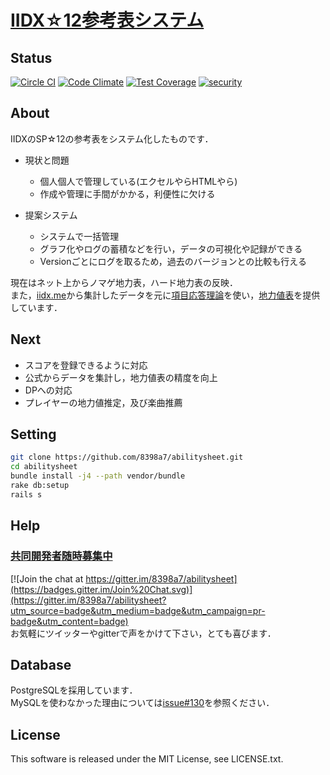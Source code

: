# [IIDX☆12参考表システム](http://iidx12.tk/abilitysheet)

## Status

[![Circle CI](https://circleci.com/gh/8398a7/abilitysheet.svg?style=shield)](https://circleci.com/gh/8398a7/abilitysheet)
[![Code Climate](https://codeclimate.com/github/8398a7/abilitysheet/badges/gpa.svg)](https://codeclimate.com/github/8398a7/abilitysheet)
[![Test Coverage](https://codeclimate.com/github/8398a7/abilitysheet/badges/coverage.svg)](https://codeclimate.com/github/8398a7/abilitysheet)
[![security](https://hakiri.io/github/8398a7/abilitysheet/master.svg)](https://hakiri.io/github/8398a7/abilitysheet/master)

## About

IIDXのSP☆12の参考表をシステム化したものです．

* 現状と問題
  * 個人個人で管理している(エクセルやらHTMLやら)
  * 作成や管理に手間がかかる，利便性に欠ける

* 提案システム
  * システムで一括管理
  * グラフ化やログの蓄積などを行い，データの可視化や記録ができる
  * Versionごとにログを取るため，過去のバージョンとの比較も行える

現在はネット上からノマゲ地力表，ハード地力表の反映．  
また，[iidx.me](http://iidx.me)から集計したデータを元に[項目応答理論](http://ja.wikipedia.org/wiki/%E9%A0%85%E7%9B%AE%E5%BF%9C%E7%AD%94%E7%90%86%E8%AB%96)を使い，[地力値表](http://iidxas.tk/abilitysheet/recommends/list)を提供しています．

## Next

* スコアを登録できるように対応
* 公式からデータを集計し，地力値表の精度を向上
* DPへの対応
* プレイヤーの地力値推定，及び楽曲推薦

## Setting

```sh
git clone https://github.com/8398a7/abilitysheet.git
cd abilitysheet
bundle install -j4 --path vendor/bundle
rake db:setup
rails s
```

## Help

### [共同開発者随時募集中](http://twitter.com/IIDX_12)
[![Join the chat at https://gitter.im/8398a7/abilitysheet](https://badges.gitter.im/Join%20Chat.svg)](https://gitter.im/8398a7/abilitysheet?utm_source=badge&utm_medium=badge&utm_campaign=pr-badge&utm_content=badge)  
お気軽にツイッターやgitterで声をかけて下さい，とても喜びます．

## Database

PostgreSQLを採用しています．  
MySQLを使わなかった理由については[issue#130](https://github.com/8398a7/abilitysheet/issues/130)を参照ください．

## License

This software is released under the MIT License, see LICENSE.txt.
